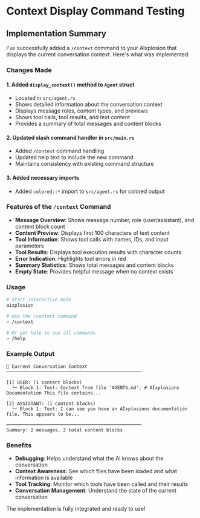# Context Display Command Testing

## Implementation Summary

I've successfully added a `/context` command to your AIxplosion that displays the current conversation context. Here's what was implemented:

### Changes Made

#### 1. Added `display_context()` method to `Agent` struct
- Located in `src/agent.rs`
- Shows detailed information about the conversation context
- Displays message roles, content types, and previews
- Shows tool calls, tool results, and text content
- Provides a summary of total messages and content blocks

#### 2. Updated slash command handler in `src/main.rs`
- Added `/context` command handling
- Updated help text to include the new command
- Maintains consistency with existing command structure

#### 3. Added necessary imports
- Added `colored::*` import to `src/agent.rs` for colored output

### Features of the `/context` Command

- **Message Overview**: Shows message number, role (user/assistant), and content block count
- **Content Preview**: Displays first 100 characters of text content
- **Tool Information**: Shows tool calls with names, IDs, and input parameters
- **Tool Results**: Displays tool execution results with character counts
- **Error Indication**: Highlights tool errors in red
- **Summary Statistics**: Shows total messages and content blocks
- **Empty State**: Provides helpful message when no context exists

### Usage

```bash
# Start interactive mode
aixplosion

# Use the /context command
> /context

# Or get help to see all commands
> /help
```

### Example Output

```
📝 Current Conversation Context
──────────────────────────────────────────────────

[1] USER: (1 content blocks)
  └─ Block 1: Text: Context from file 'AGENTS.md': # AIxplosions Documentation This file contains...

[2] ASSISTANT: (1 content blocks)
  └─ Block 1: Text: I can see you have an AIxplosions documentation file. This appears to be...

──────────────────────────────────────────────────
Summary: 2 messages, 2 total content blocks
```

### Benefits

- **Debugging**: Helps understand what the AI knows about the conversation
- **Context Awareness**: See which files have been loaded and what information is available
- **Tool Tracking**: Monitor which tools have been called and their results
- **Conversation Management**: Understand the state of the current conversation

The implementation is fully integrated and ready to use!
